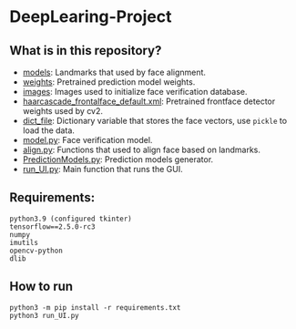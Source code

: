 # DeepLearing-Project

## What is in this repository?
- [models](https://github.com/lihongwei970/DeepLearing-Project/models): Landmarks that used by face alignment.
- [weights](https://github.com/lihongwei970/DeepLearing-Project/weights): Pretrained prediction model weights.
- [images](https://github.com/lihongwei970/DeepLearing-Project/images): Images used to initialize face verification database.
- [haarcascade_frontalface_default.xml](https://github.com/lihongwei970/DeepLearing-Project/haarcascade_frontalface_default.xml): Pretrained frontface detector weights used by cv2.
- [dict_file](https://github.com/lihongwei970/DeepLearing-Project/dict_file): Dictionary variable that stores the face vectors, use `pickle` to load the data.
- [model.py](https://github.com/lihongwei970/DeepLearing-Project/model.py): Face verification model.
- [align.py](https://github.com/lihongwei970/DeepLearing-Project/align.py): Functions that used to align face based on landmarks.
- [PredictionModels.py](https://github.com/lihongwei970/DeepLearing-Project/PredictionModels.py): Prediction models generator.
- [run_UI.py](https://github.com/lihongwei970/DeepLearing-Project/run_UI.py): Main function that runs the GUI.

## Requirements:
```
python3.9 (configured tkinter)
tensorflow==2.5.0-rc3
numpy
imutils
opencv-python
dlib
```

## How to run
```
python3 -m pip install -r requirements.txt
python3 run_UI.py
```

